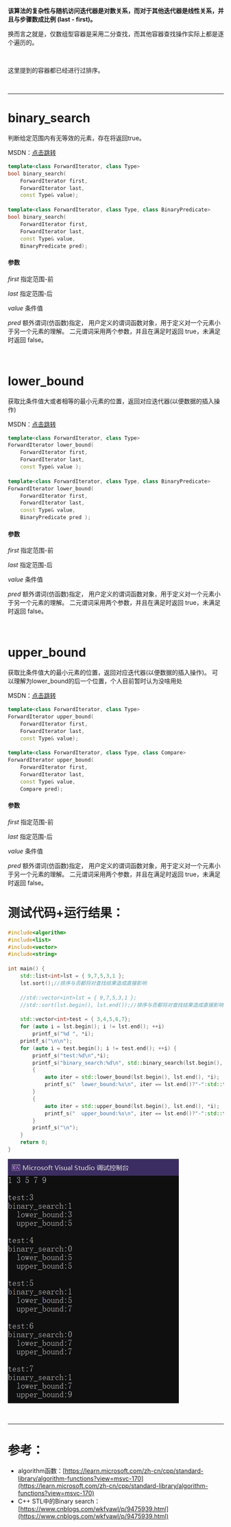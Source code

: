 
**该算法的复杂性与随机访问迭代器是对数关系，而对于其他迭代器是线性关系，并且与步骤数成比例 (last - first)。**

换而言之就是，仅数组型容器是采用二分查找，而其他容器查找操作实际上都是逐个遍历的。

<br>

这里提到的容器都已经进行过排序。

<br>

***

# binary_search

判断给定范围内有无等效的元素，存在将返回true。


MSDN：[点击跳转](https://learn.microsoft.com/zh-cn/cpp/standard-library/algorithm-functions)



```cpp
template<class ForwardIterator, class Type>
bool binary_search(
    ForwardIterator first,
    ForwardIterator last,
    const Type& value);

template<class ForwardIterator, class Type, class BinaryPredicate>
bool binary_search(
    ForwardIterator first,
    ForwardIterator last,
    const Type& value,
    BinaryPredicate pred);
```
#### 参数
*first*
指定范围-前

*last*
指定范围-后

*value*
条件值

*pred*
额外谓词(仿函数)指定，
用户定义的谓词函数对象，用于定义对一个元素小于另一个元素的理解。 二元谓词采用两个参数，并且在满足时返回 true，未满足时返回 false。


<br>


# lower_bound
获取比条件值大或者相等的最小元素的位置，返回对应迭代器(以便数据的插入操作)


MSDN：[点击跳转](https://learn.microsoft.com/zh-cn/cpp/standard-library/algorithm-functions?view=msvc-170#lower_bound)

```cpp
template<class ForwardIterator, class Type>
ForwardIterator lower_bound(
    ForwardIterator first,
    ForwardIterator last,
    const Type& value );

template<class ForwardIterator, class Type, class BinaryPredicate>
ForwardIterator lower_bound(
    ForwardIterator first,
    ForwardIterator last,
    const Type& value,
    BinaryPredicate pred );
```


#### 参数
*first*
指定范围-前

*last*
指定范围-后

*value*
条件值

*pred*
额外谓词(仿函数)指定，
用户定义的谓词函数对象，用于定义对一个元素小于另一个元素的理解。 二元谓词采用两个参数，并且在满足时返回 true，未满足时返回 false。

<br>




# upper_bound
获取比条件值大的最小元素的位置，返回对应迭代器(以便数据的插入操作)。
可以理解为lower_bound的后一个位置，个人目前暂时认为没啥用处


MSDN：[点击跳转](https://learn.microsoft.com/zh-cn/cpp/standard-library/algorithm-functions?view=msvc-170#upper_bound)


```cpp
template<class ForwardIterator, class Type>
ForwardIterator upper_bound(
    ForwardIterator first,
    ForwardIterator last,
    const Type& value);

template<class ForwardIterator, class Type, class Compare>
ForwardIterator upper_bound(
    ForwardIterator first,
    ForwardIterator last,
    const Type& value,
    Compare pred);
```


#### 参数
*first*
指定范围-前

*last*
指定范围-后

*value*
条件值

*pred*
额外谓词(仿函数)指定，
用户定义的谓词函数对象，用于定义对一个元素小于另一个元素的理解。 二元谓词采用两个参数，并且在满足时返回 true，未满足时返回 false。


# 测试代码+运行结果：
```cpp
#include<algorithm>
#include<list>
#include<vector>
#include<string>

int main() {
	std::list<int>lst = { 9,7,5,3,1 };
	lst.sort();//排序与否都将对查找结果造成直接影响

	//std::vector<int>lst = { 9,7,5,3,1 };
	//std::sort(lst.begin(), lst.end());//排序与否都将对查找结果造成直接影响

	std::vector<int>test = { 3,4,5,6,7};
	for (auto i = lst.begin(); i != lst.end(); ++i)
		printf_s("%d ", *i);
	printf_s("\n\n");
	for (auto i = test.begin(); i != test.end(); ++i) {
		printf_s("test:%d\n",*i);
		printf_s("binary_search:%d\n", std::binary_search(lst.begin(), lst.end(), *i));
		{
			auto iter = std::lower_bound(lst.begin(), lst.end(), *i);
			printf_s("  lower_bound:%s\n", iter == lst.end()?"-":std::to_string(*iter).data());
		}
		{
			auto iter = std::upper_bound(lst.begin(), lst.end(), *i);
			printf_s("  upper_bound:%s\n", iter == lst.end()?"-":std::to_string(*iter).data());
		}
		printf_s("\n");
	}
	return 0;
}
```
![运行结果](./Demo/运行结果/1.png)

<br>

***

# 参考：
- algorithm函数：[https://learn.microsoft.com/zh-cn/cpp/standard-library/algorithm-functions?view=msvc-170](https://learn.microsoft.com/zh-cn/cpp/standard-library/algorithm-functions?view=msvc-170)
- C++ STL中的Binary search：[https://www.cnblogs.com/wkfvawl/p/9475939.html](https://www.cnblogs.com/wkfvawl/p/9475939.html)
